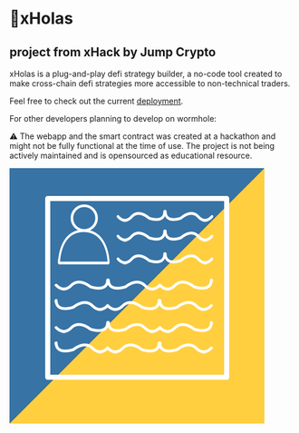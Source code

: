 # 🤞xHolas 
## project from xHack by Jump Crypto 

xHolas is a plug-and-play defi strategy builder, a no-code tool created to make cross-chain defi strategies more accessible to non-technical traders. 

Feel free to check out the current [deployment](xholas.vercel.app). 


For other developers planning to develop on wormhole: 


⚠️ The webapp and the smart contract was created at a hackathon and might not be fully functional at the time of use. The project is not being actively maintained and is opensourced as educational resource. 

![introMeme](https://raw.githubusercontent.com/Descent098/ezcv/master/.github/logo.png)
